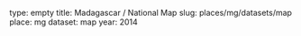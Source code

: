 type: empty
title: Madagascar / National Map
slug: places/mg/datasets/map
place: mg
dataset: map
year: 2014
